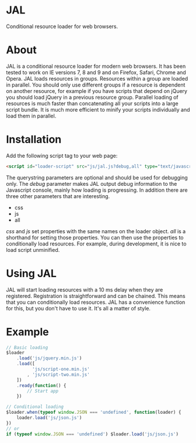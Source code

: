 JAL
===

Conditional resource loader for web browsers.

About
=====

JAL is a conditional resource loader for modern web browsers. It has been
tested to work on IE versions 7, 8 and 9 and on Firefox, Safari, Chrome
and Opera. JAL loads resources in groups. Resources within a group are
loaded in parallel. You should only use different groups if a resource is
dependent on another resource, for example if you have scripts that depend
on jQuery you should load jQuery in a previous resource group. Parallel
loading of resources is much faster than concatenating all your scripts
into a large script bundle. It is much more efficient to minify your scripts
individually and load them in parallel.

Installation
============

Add the following script tag to your web page:
```html
<script id="loader-script" src="js/jal.js?debug,all" type="text/javascript"></script>
```
The querystring parameters are optional and should be used for debugging only.
The _debug_ parameter makes JAL output debug information to the Javascript
console, mainly how loading is progressing. In addition there are three other
parameters that are interesting.

* css
* js
* all

_css_ and _js_ set properties with the same names on the loader object. _all_
is a shorthand for setting those properties. You can then use the properties
to conditionally load resources. For example, during development, it is
nice to load script unminified.

Using JAL
=========
JAL will start loading resources with a 10 ms delay when they are registered.
Registration is straightforward and can be chained. This means that you can
conditionally load resources. JAL has a convenience function for this, but
you don't have to use it. It's all a matter of style.

Example
=======

```javascript
// Basic loading
$loader
    .load('js/jquery.min.js')
    .load([
          'js/script-one.min.js'
        , 'js/script-two.min.js'
    ])
    .ready(function() {
        // Start app
    })

// Conditional loading
$loader.when(typeof window.JSON === 'undefined', function(loader) {
    loader.load('js/json.js')
})
// or
if (typeof window.JSON === 'undefined') $loader.load('js/json.js')
```

